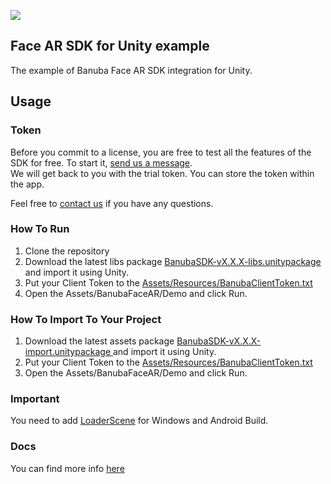 [![](https://www.banuba.com/hubfs/Banuba_November2018/Images/Banuba%20SDK.png)](https://docs.banuba.com/face-ar-sdk-v1/unity/unity_overview)

## Face AR SDK for Unity example  
  
The example of Banuba Face AR SDK integration for Unity.  

## Usage
### Token
Before you commit to a license, you are free to test all the features of the SDK for free. To start it, [send us a message](https://www.banuba.com/facear-sdk/face-filters#form).  
We will get back to you with the trial token.
You can store the token within the app.  

Feel free to [contact us](https://docs.banuba.com/face-ar-sdk-v1/support) if you have any questions.

### How To Run 

1. Clone the repository
2. Download the latest libs package [BanubaSDK-vX.X.X-libs.unitypackage
](https://github.com/Banuba/quickstart-unity/releases) and import it using Unity.
3. Put your Client Token to the [Assets/Resources/BanubaClientToken.txt](Assets/Resources/BanubaClientToken.txt)
4. Open the Assets/BanubaFaceAR/Demo and click Run.

### How To Import To Your Project 

1. Download the latest assets package [BanubaSDK-vX.X.X-import.unitypackage
](https://github.com/Banuba/quickstart-unity/releases) and import it using Unity.
2. Put your Client Token to the [Assets/Resources/BanubaClientToken.txt](Assets/Resources/BanubaClientToken.txt)
3. Open the Assets/BanubaFaceAR/Demo and click Run.

### Important
You need to add [LoaderScene](Assets/BanubaFaceAR/BaseAssets/Scenes/LoaderScene.unity) for Windows and Android Build. 

### Docs
You can find more info [here](https://docs.banuba.com/face-ar-sdk-v1/unity/unity_getting_started)

